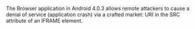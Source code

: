 The Browser application in Android 4.0.3 allows remote attackers to cause a denial of service (application crash) via a crafted market: URI in the SRC attribute of an IFRAME element.